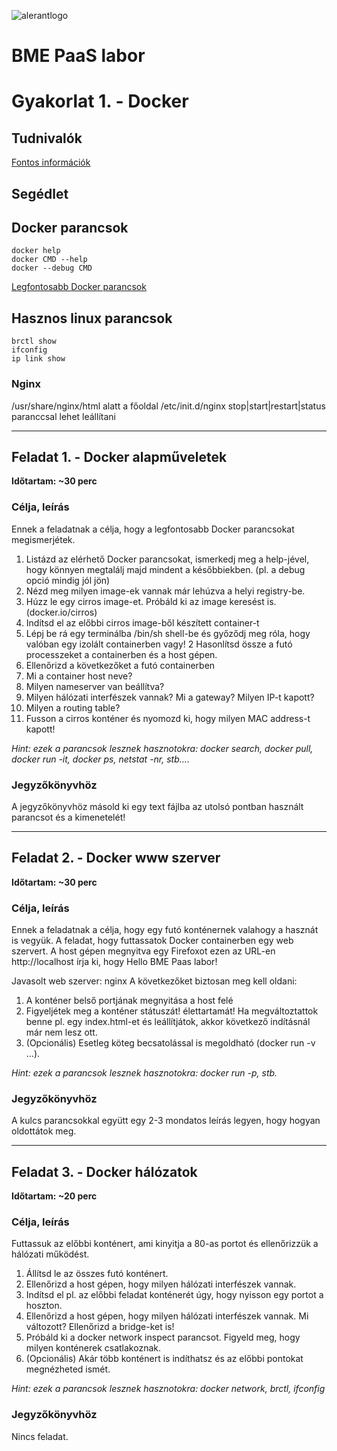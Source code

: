 ![alerantlogo](http://alerant.hu/img/logo.svg) 
# BME PaaS labor 
# Gyakorlat 1. - Docker

## Tudnivalók
[Fontos információk](Tudnivalok.md)
## Segédlet
## Docker parancsok
```shell
docker help
docker CMD --help
docker --debug CMD
```
[Legfontosabb Docker parancsok](https://www.cheatography.com/tobix10/cheat-sheets/docker-commands/)

## Hasznos linux parancsok
```shell
brctl show
ifconfig
ip link show
```


### Nginx
/usr/share/nginx/html alatt a főoldal
/etc/init.d/nginx stop|start|restart|status paranccsal lehet leállítani

---

## Feladat 1. - Docker alapműveletek 
**Időtartam: ~30 perc**

### Célja, leírás
Ennek a feladatnak a célja, hogy a legfontosabb Docker parancsokat megismerjétek.

1. Listázd az elérhető Docker parancsokat, ismerkedj meg a help-jével, hogy könnyen megtalálj majd mindent a későbbiekben. (pl. a debug opció mindig jól jön)
2. Nézd meg milyen image-ek vannak már lehúzva a helyi registry-be.
3. Húzz le egy cirros image-et. Próbáld ki az image keresést is. (docker.io/cirros)
4. Indítsd el az előbbi cirros image-ből készített container-t
  1. Lépj be rá egy terminálba /bin/sh shell-be és győződj meg róla, hogy valóban egy izolált containerben vagy!
  2 Hasonlítsd össze a futó processzeket a containerben és a host gépen.
5. Ellenőrizd a következőket a futó containerben
  1. Mi a container host neve?
  2. Milyen nameserver van beállítva?
  3. Milyen hálózati interfészek vannak? Mi a gateway? Milyen IP-t kapott?
  4. Milyen a routing table?
6. Fusson a cirros konténer és nyomozd ki, hogy milyen MAC address-t kapott!

_Hint: ezek a parancsok lesznek hasznotokra: docker search, docker pull, docker run -it, docker ps, netstat -nr, stb...._
### Jegyzőkönyvhöz
A jegyzőkönyvhöz másold ki egy text fájlba az utolsó pontban használt parancsot és a kimenetelét!

---

## Feladat 2. - Docker www szerver
**Időtartam: ~30 perc**

### Célja, leírás
Ennek a feladatnak a célja, hogy egy futó konténernek valahogy a hasznát is vegyük. 
A feladat, hogy futtassatok Docker containerben egy web szervert. A host gépen megnyitva egy Firefoxot ezen az URL-en http://localhost írja ki, hogy Hello BME Paas labor!

Javasolt web szerver: nginx
A következőket biztosan meg kell oldani:

1. A konténer belső portjának megnyitása a host felé
2. Figyeljétek meg a konténer státuszát! élettartamát! Ha megváltoztattok benne pl. egy index.html-et és leállítjátok, akkor következő indításnál már nem lesz ott.
3. (Opcionális) Esetleg köteg becsatolással is megoldható (docker run -v ...).

_Hint: ezek a parancsok lesznek hasznotokra: docker run -p, stb._
### Jegyzőkönyvhöz
A kulcs parancsokkal együtt egy 2-3 mondatos leírás legyen, hogy hogyan oldottátok meg.

---

## Feladat 3. - Docker hálózatok
**Időtartam: ~20 perc**

### Célja, leírás
Futtassuk az előbbi konténert, ami kinyitja a 80-as portot és ellenőrizzük a hálózati működést.

1. Állítsd le az összes futó konténert.
2. Ellenőrizd a host gépen, hogy milyen hálózati interfészek vannak.
3. Indítsd el pl. az előbbi feladat konténerét úgy, hogy nyisson egy portot a hoszton.
4. Ellenőrizd a host gépen, hogy milyen hálózati interfészek vannak. Mi változott? Ellenőrizd a bridge-ket is!
5. Próbáld ki a docker network inspect parancsot. Figyeld meg, hogy milyen konténerek csatlakoznak.
6. (Opcionális) Akár több konténert is indíthatsz és az előbbi pontokat megnézheted ismét.

_Hint: ezek a parancsok lesznek hasznotokra: docker network, brctl, ifconfig_
### Jegyzőkönyvhöz
Nincs feladat.
